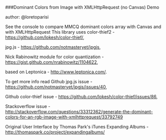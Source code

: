 ###Dominant Colors from Image with XMLHttpRequest (no Canvas) Demo 

author: @loretoparisi

See the console to compare MMCQ dominant colors array with Canvas and with XMLHttpRequest
This library uses color-thief2 - https://github.com/lokesh/color-thief/, 

jpg.js - https://github.com/notmasteryet/jpgjs,

Nick Rabinowitz module for color quantization - https://gist.github.com/nrabinowitz/1104622, 

based on Leptonica - http://www.leptonica.com/.

To get more info read Github jpg.js issue - https://github.com/notmasteryet/jpgjs/issues/40,

Github color-thief issue - https://github.com/lokesh/color-thief/issues/86,

Stackoverflow issue - http://stackoverflow.com/questions/33312362/generate-the-dominant-colors-for-an-rgb-image-with-xmlhttprequest/33792749

Original User Interface by Thomas Park's iTunes Expanding Albums - http://thomaspark.co/project/expandingalbums/

